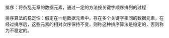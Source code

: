 排序：将杂乱无章的数据元素，通过一定的方法按关键字顺序排列的过程

排序算法的稳定性：假定在一组数据元素中，存在多个关键字相同的数据元素，在经过排序后，这些元素的相对次序保持不变，则称这种排序算法是稳定的，否则称为不稳定的。

